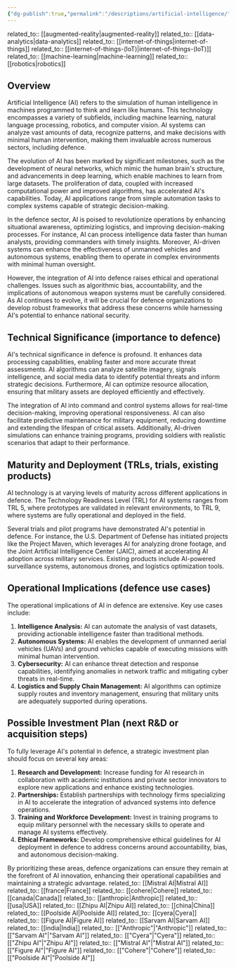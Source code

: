 ```yaml
---
{"dg-publish":true,"permalink":"/descriptions/artificial-intelligence/","title":"artificial intelligence","tags":["ai","innovation","machine-learning","tech","trl-7"]}
---
```



related_to:: [[augmented-reality\|augmented-reality]]
related_to:: [[data-analytics\|data-analytics]]
related_to:: [[internet-of-things\|internet-of-things]]
related_to:: [[internet-of-things-(IoT)\|internet-of-things-(IoT)]]
related_to:: [[machine-learning\|machine-learning]]
related_to:: [[robotics\|robotics]]

## Overview
Artificial Intelligence (AI) refers to the simulation of human intelligence in machines programmed to think and learn like humans. This technology encompasses a variety of subfields, including machine learning, natural language processing, robotics, and computer vision. AI systems can analyze vast amounts of data, recognize patterns, and make decisions with minimal human intervention, making them invaluable across numerous sectors, including defence.

The evolution of AI has been marked by significant milestones, such as the development of neural networks, which mimic the human brain's structure, and advancements in deep learning, which enable machines to learn from large datasets. The proliferation of data, coupled with increased computational power and improved algorithms, has accelerated AI's capabilities. Today, AI applications range from simple automation tasks to complex systems capable of strategic decision-making.

In the defence sector, AI is poised to revolutionize operations by enhancing situational awareness, optimizing logistics, and improving decision-making processes. For instance, AI can process intelligence data faster than human analysts, providing commanders with timely insights. Moreover, AI-driven systems can enhance the effectiveness of unmanned vehicles and autonomous systems, enabling them to operate in complex environments with minimal human oversight.

However, the integration of AI into defence raises ethical and operational challenges. Issues such as algorithmic bias, accountability, and the implications of autonomous weapon systems must be carefully considered. As AI continues to evolve, it will be crucial for defence organizations to develop robust frameworks that address these concerns while harnessing AI's potential to enhance national security.

## Technical Significance (importance to defence)
AI's technical significance in defence is profound. It enhances data processing capabilities, enabling faster and more accurate threat assessments. AI algorithms can analyze satellite imagery, signals intelligence, and social media data to identify potential threats and inform strategic decisions. Furthermore, AI can optimize resource allocation, ensuring that military assets are deployed efficiently and effectively.

The integration of AI into command and control systems allows for real-time decision-making, improving operational responsiveness. AI can also facilitate predictive maintenance for military equipment, reducing downtime and extending the lifespan of critical assets. Additionally, AI-driven simulations can enhance training programs, providing soldiers with realistic scenarios that adapt to their performance.

## Maturity and Deployment (TRLs, trials, existing products)
AI technology is at varying levels of maturity across different applications in defence. The Technology Readiness Level (TRL) for AI systems ranges from TRL 5, where prototypes are validated in relevant environments, to TRL 9, where systems are fully operational and deployed in the field. 

Several trials and pilot programs have demonstrated AI's potential in defence. For instance, the U.S. Department of Defense has initiated projects like the Project Maven, which leverages AI for analyzing drone footage, and the Joint Artificial Intelligence Center (JAIC), aimed at accelerating AI adoption across military services. Existing products include AI-powered surveillance systems, autonomous drones, and logistics optimization tools.

## Operational Implications (defence use cases)
The operational implications of AI in defence are extensive. Key use cases include:

1. **Intelligence Analysis:** AI can automate the analysis of vast datasets, providing actionable intelligence faster than traditional methods.
2. **Autonomous Systems:** AI enables the development of unmanned aerial vehicles (UAVs) and ground vehicles capable of executing missions with minimal human intervention.
3. **Cybersecurity:** AI can enhance threat detection and response capabilities, identifying anomalies in network traffic and mitigating cyber threats in real-time.
4. **Logistics and Supply Chain Management:** AI algorithms can optimize supply routes and inventory management, ensuring that military units are adequately supported during operations.

## Possible Investment Plan (next R&D or acquisition steps)
To fully leverage AI's potential in defence, a strategic investment plan should focus on several key areas:

1. **Research and Development:** Increase funding for AI research in collaboration with academic institutions and private sector innovators to explore new applications and enhance existing technologies.
2. **Partnerships:** Establish partnerships with technology firms specializing in AI to accelerate the integration of advanced systems into defence operations.
3. **Training and Workforce Development:** Invest in training programs to equip military personnel with the necessary skills to operate and manage AI systems effectively.
4. **Ethical Frameworks:** Develop comprehensive ethical guidelines for AI deployment in defence to address concerns around accountability, bias, and autonomous decision-making.

By prioritizing these areas, defence organizations can ensure they remain at the forefront of AI innovation, enhancing their operational capabilities and maintaining a strategic advantage.
related_to:: [[Mistral AI\|Mistral AI]]
related_to:: [[france\|France]]
related_to:: [[cohere\|Cohere]]
related_to:: [[canada\|Canada]]
related_to:: [[anthropic\|Anthropic]]
related_to:: [[usa\|USA]]
related_to:: [[Zhipu AI\|Zhipu AI]]
related_to:: [[china\|China]]
related_to:: [[Poolside AI\|Poolside AI]]
related_to:: [[cyera\|Cyera]]
related_to:: [[Figure AI\|Figure AI]]
related_to:: [[Sarvam AI\|Sarvam AI]]
related_to:: [[india\|India]]
related_to:: [["Anthropic"\|"Anthropic"]]
related_to:: [["Sarvam AI"\|"Sarvam AI"]]
related_to:: [["Cyera"\|"Cyera"]]
related_to:: [["Zhipu AI"\|"Zhipu AI"]]
related_to:: [["Mistral AI"\|"Mistral AI"]]
related_to:: [["Figure AI"\|"Figure AI"]]
related_to:: [["Cohere"\|"Cohere"]]
related_to:: [["Poolside AI"\|"Poolside AI"]]
